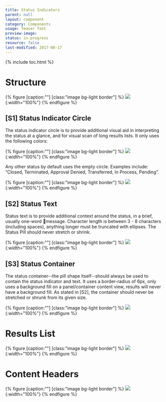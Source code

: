 ```yaml
---
title: Status Indicators
parent: null
layout: component
category: Components
usage: Teaser Text
preview-image:
status: in-progress
resource: false
last-modified: 2017-08-17
---
```


{% include toc.html %}

# Structure

{% figure [caption:""] [class:"image bg-light border"] %}
![]({{site.cdn_url}}/img/components/status-indicators-structure.svg){:width="100%"}
{% endfigure %}

## [S1] Status Indicator Circle

The status indicator circle is to provide additional visual aid in interpreting
the status at a glance, and for visual scan of long results lists. It only uses
the following colors:

{% figure [caption:""] [class:"image bg-light border"] %}
![]({{site.cdn_url}}/img/components/status-indicators-circle.svg){:width="100%"}
{% endfigure %}

Any other status by default uses the empty circle. Examples include: “Closed,
Terminated, Approval Denied, Transferred, In Process, Pending”.

{% figure [caption:""] [class:"image bg-light border"] %}
![]({{site.cdn_url}}/img/components/status-indicators-circle-null.svg){:width="100%"}
{% endfigure %}

## [S2] Status Text

Status text is to provide additional context around the status, in a brief,
usually one-word message. Character length is between 3 - 8 characters
(including spaces), anything longer must be truncated with ellipses. The Status
Pill should never stretch or shrink.

{% figure [caption:""] [class:"image bg-light border"] %}
![]({{site.cdn_url}}/img/components/status-indicators-text.svg){:width="100%"}
{% endfigure %}

## [S3] Status Container

The status container--the pill shape itself--should always be used to contain
the status indicator and text. It uses a border-radius of 6px, only uses a
background fill on a panel/container content view, results will never have a
background fill. As stated in [S2], the container should never be stretched or
shrunk from its given size.

{% figure [caption:""] [class:"image bg-light border"] %}
![]({{site.cdn_url}}/img/components/status-indicators-container.svg){:width="100%"}
{% endfigure %}

# Results List

{% figure [caption:""] [class:"image bg-light border"] %}
![]({{site.cdn_url}}/img/components/status-indicators-results-list.svg){:width="100%"}
{% endfigure %}

# Content Headers

{% figure [caption:""] [class:"image bg-light border"] %}
![]({{site.cdn_url}}/img/components/status-indicators-content-headers.svg){:width="100%"}
{% endfigure %}
